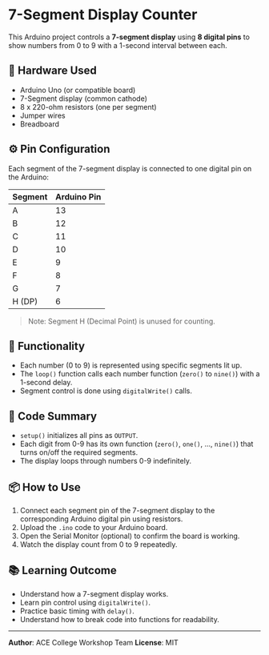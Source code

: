 # 7-Segment Display Counter

This Arduino project controls a **7-segment display** using **8 digital pins** to show numbers from 0 to 9 with a 1-second interval between each.

## 🔧 Hardware Used

* Arduino Uno (or compatible board)
* 7-Segment display (common cathode)
* 8 x 220-ohm resistors (one per segment)
* Jumper wires
* Breadboard

## ⚙️ Pin Configuration

Each segment of the 7-segment display is connected to one digital pin on the Arduino:

| Segment | Arduino Pin |
| ------- | ----------- |
| A       | 13          |
| B       | 12          |
| C       | 11          |
| D       | 10          |
| E       | 9           |
| F       | 8           |
| G       | 7           |
| H (DP)  | 6           |

> Note: Segment H (Decimal Point) is unused for counting.

## 🧠 Functionality

* Each number (0 to 9) is represented using specific segments lit up.
* The `loop()` function calls each number function (`zero()` to `nine()`) with a 1-second delay.
* Segment control is done using `digitalWrite()` calls.

## 🧾 Code Summary

* `setup()` initializes all pins as `OUTPUT`.
* Each digit from 0-9 has its own function (`zero()`, `one()`, ..., `nine()`) that turns on/off the required segments.
* The display loops through numbers 0-9 indefinitely.

## 📦 How to Use

1. Connect each segment pin of the 7-segment display to the corresponding Arduino digital pin using resistors.
2. Upload the `.ino` code to your Arduino board.
3. Open the Serial Monitor (optional) to confirm the board is working.
4. Watch the display count from 0 to 9 repeatedly.

## 📚 Learning Outcome

* Understand how a 7-segment display works.
* Learn pin control using `digitalWrite()`.
* Practice basic timing with `delay()`.
* Understand how to break code into functions for readability.

---

**Author**: ACE College Workshop Team
**License**: MIT
